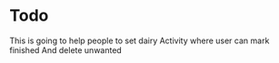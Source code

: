 # Todo
This is going to help people to set dairy Activity where user can mark finished And delete unwanted
